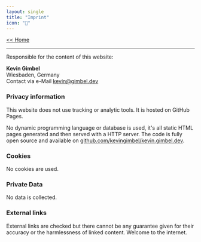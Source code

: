 ```yaml
---
layout: single
title: "Imprint"
icon: "💌"
---
```


[<< Home](/ops/)

---

Responsible for the content of this website:

**Kevin Gimbel**<br>
Wiesbaden, Germany<br>
Contact via e-Mail [kevin@gimbel.dev](mailto:kevin@gimbel.dev)

### Privacy information
This website does not use tracking or analytic tools. It is hosted on GitHub Pages.

No dynamic programming language or database is used, it's all static HTML pages generated and then served with a HTTP server. The code is fully open source and available on [github.com/kevingimbel/kevin.gimbel.dev](https://github.com/kevingimbel/kevin.gimbel.dev).

### Cookies
No cookies are used.

### Private Data
No data is collected.

### External links

External links are checked but there cannot be any guarantee given for their accuracy or the harmlessness of linked content. Welcome to the internet. 
